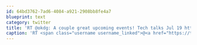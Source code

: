 ```yaml
---
id: 64bd3762-7ad6-4084-a921-2908bb8fe4a7
blueprint: text
category: twitter
title: 'RT @okdg: A couple great upcoming events! Tech talks Jul 19 http://bit.ly/oWzA79 Food Bank Fundraiser Band Night Jul 30 http://bit.ly/roeRgr'
caption: 'RT <span class="username username_linked">@<a href="https://twitter.com/okdg" title="OKDG">okdg</a></span>: A couple great upcoming events! Tech talks Jul 19 http://bit.ly/oWzA79 Food Bank Fundraiser Band Night Jul 30 http://bit.ly/roeRgr'
---
```

